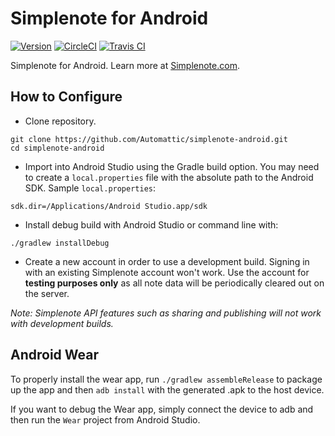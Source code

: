 # Simplenote for Android
[![Version](https://img.shields.io/badge/version-1.7.0-blue.svg)](https://github.com/Automattic/simplenote-android/releases/tag/1.7.0) [![CircleCI](https://img.shields.io/circleci/build/gh/Automattic/simplenote-android.svg?label=circleci)](https://circleci.com/gh/Automattic/simplenote-android) [![Travis CI](https://img.shields.io/travis/Automattic/simplenote-android/develop.svg?label=travisci)](https://travis-ci.org/Automattic/simplenote-android)

Simplenote for Android. Learn more at [Simplenote.com](https://simplenote.com).

## How to Configure

* Clone repository.
```shell
git clone https://github.com/Automattic/simplenote-android.git
cd simplenote-android
```

* Import into Android Studio using the Gradle build option. You may need to create a `local.properties` file with the absolute path to the Android SDK. Sample `local.properties`:
```
sdk.dir=/Applications/Android Studio.app/sdk
```

* Install debug build with Android Studio or command line with:
```shell
./gradlew installDebug
```

* Create a new account in order to use a development build. Signing in with an existing Simplenote account won't work. Use the account for **testing purposes only** as all note data will be periodically cleared out on the server.

_Note: Simplenote API features such as sharing and publishing will not work with development builds._

## Android Wear

To properly install the wear app, run `./gradlew assembleRelease` to package up the app and then `adb install` with the generated .apk to the host device.

If you want to debug the Wear app, simply connect the device to adb and then run the `Wear` project from Android Studio.
